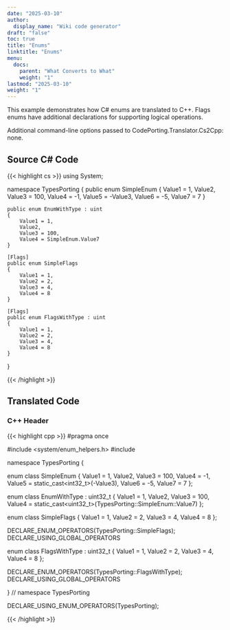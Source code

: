```yaml
---
date: "2025-03-10"
author:
  display_name: "Wiki code generator"
draft: "false"
toc: true
title: "Enums"
linktitle: "Enums"
menu:
  docs:
    parent: "What Converts to What"
    weight: "1"
lastmod: "2025-03-10"
weight: "1"
---
```


This example demonstrates how C# enums are translated to C++. Flags enums have additional declarations for supporting logical operations.

Additional command-line options passed to CodePorting.Translator.Cs2Cpp: none.

## Source C# Code ##

{{< highlight cs >}}
using System;

namespace TypesPorting
{
    public enum SimpleEnum
    {
        Value1 = 1,
        Value2,
        Value3 = 100,
        Value4 = -1,
        Value5 = -Value3,
        Value6 = -5,
        Value7 = 7
    }

    public enum EnumWithType : uint
    {
        Value1 = 1,
        Value2,
        Value3 = 100,
        Value4 = SimpleEnum.Value7 
    }

    [Flags]
    public enum SimpleFlags
    {
        Value1 = 1,
        Value2 = 2,
        Value3 = 4,
        Value4 = 8
    }

    [Flags]
    public enum FlagsWithType : uint
    {
        Value1 = 1,
        Value2 = 2,
        Value3 = 4,
        Value4 = 8
    }

}

{{< /highlight >}}

## Translated Code ##

### C++ Header ###

{{< highlight cpp >}}
#pragma once

#include <system/enum_helpers.h>
#include <cstdint>

namespace TypesPorting {

enum class SimpleEnum
{
    Value1 = 1,
    Value2,
    Value3 = 100,
    Value4 = -1,
    Value5 = static_cast<int32_t>(-Value3),
    Value6 = -5,
    Value7 = 7
};

enum class EnumWithType : uint32_t
{
    Value1 = 1,
    Value2,
    Value3 = 100,
    Value4 = static_cast<uint32_t>(TypesPorting::SimpleEnum::Value7)
};

enum class SimpleFlags
{
    Value1 = 1,
    Value2 = 2,
    Value3 = 4,
    Value4 = 8
};

DECLARE_ENUM_OPERATORS(TypesPorting::SimpleFlags);
DECLARE_USING_GLOBAL_OPERATORS

enum class FlagsWithType : uint32_t
{
    Value1 = 1,
    Value2 = 2,
    Value3 = 4,
    Value4 = 8
};

DECLARE_ENUM_OPERATORS(TypesPorting::FlagsWithType);
DECLARE_USING_GLOBAL_OPERATORS

} // namespace TypesPorting

DECLARE_USING_ENUM_OPERATORS(TypesPorting);




{{< /highlight >}}
